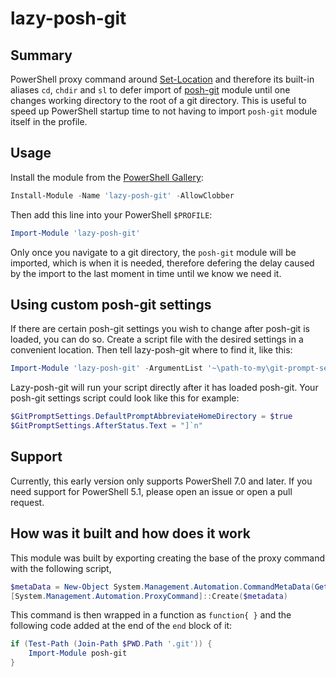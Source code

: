 # lazy-posh-git

## Summary

PowerShell proxy command around [Set-Location](https://docs.microsoft.com/powershell/module/microsoft.powershell.management/set-location) and therefore its built-in aliases `cd`, `chdir` and `sl` to defer import of [posh-git](https://github.com/dahlbyk/posh-git) module until one changes working directory to the root of a git directory. This is useful to speed up PowerShell startup time to not having to import `posh-git` module itself in the profile.

## Usage

Install the module from the [PowerShell Gallery](https://www.powershellgallery.com/packages/lazy-posh-git/):

```powershell
Install-Module -Name 'lazy-posh-git' -AllowClobber
```

Then add this line into your PowerShell `$PROFILE`:

```powershell
Import-Module 'lazy-posh-git'
```

Only once you navigate to a git directory, the `posh-git` module will be imported, which is when it is needed, therefore defering the delay caused by the import to the last moment in time until we know we need it.

## Using custom posh-git settings
If there are certain posh-git settings you wish to change after posh-git is loaded, you can do so. Create a script file with the desired settings in a convenient location. Then tell lazy-posh-git where to find it, like this:

```powershell
Import-Module 'lazy-posh-git' -ArgumentList '~\path-to-my\git-prompt-settings.ps1'
``` 

Lazy-posh-git will run your script directly after it has loaded posh-git. Your posh-git settings script could look like this for example:

```powershell
$GitPromptSettings.DefaultPromptAbbreviateHomeDirectory = $true
$GitPromptSettings.AfterStatus.Text = "]`n"
```

## Support

Currently, this early version only supports PowerShell 7.0 and later. If you need support for PowerShell 5.1, please open an issue or open a pull request.

## How was it built and how does it work

This module was built by exporting creating the base of the proxy command with the following script, 

```powershell
$metaData = New-Object System.Management.Automation.CommandMetaData(Get-Command Set-Location)
[System.Management.Automation.ProxyCommand]::Create($metadata)
```

This command is then wrapped in a function as `function{ }` and the following code added at the end of the `end` block of it:

```powershell
if (Test-Path (Join-Path $PWD.Path '.git')) {
    Import-Module posh-git
}
```

